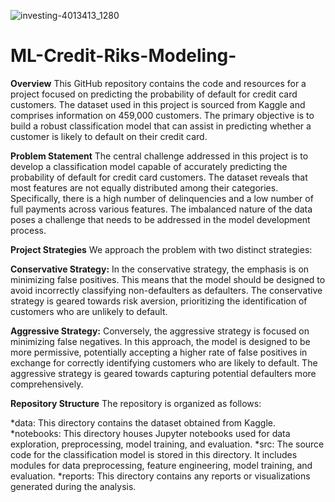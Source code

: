 ![investing-4013413_1280](https://github.com/Gibran-Cor/ML-Credit-Riks-Modeling-/assets/142538044/b9cb96e6-a4e2-40cc-a40c-f1ab7e3178fe)
# ML-Credit-Riks-Modeling-
**Overview**
This GitHub repository contains the code and resources for a project focused on predicting the probability of default for credit card customers. The dataset used in this project is sourced from Kaggle and comprises information on 459,000 customers. The primary objective is to build a robust classification model that can assist in predicting whether a customer is likely to default on their credit card.

**Problem Statement**
The central challenge addressed in this project is to develop a classification model capable of accurately predicting the probability of default for credit card customers. The dataset reveals that most features are not equally distributed among their categories. Specifically, there is a high number of delinquencies and a low number of full payments across various features. The imbalanced nature of the data poses a challenge that needs to be addressed in the model development process.

**Project Strategies**
We approach the problem with two distinct strategies:

**Conservative Strategy:**
In the conservative strategy, the emphasis is on minimizing false positives. This means that the model should be designed to avoid incorrectly classifying non-defaulters as defaulters. The conservative strategy is geared towards risk aversion, prioritizing the identification of customers who are unlikely to default.

  **Aggressive Strategy:**
Conversely, the aggressive strategy is focused on minimizing false negatives. In this approach, the model is designed to be more permissive, potentially accepting a higher rate of false positives in exchange for correctly identifying customers who are likely to default. The aggressive strategy is geared towards capturing potential defaulters more comprehensively.

  **Repository Structure**
The repository is organized as follows:

*data: This directory contains the dataset obtained from Kaggle.
*notebooks: This directory houses Jupyter notebooks used for data exploration, preprocessing, model training, and evaluation.
*src: The source code for the classification model is stored in this directory. It includes modules for data preprocessing, feature engineering, model training, and evaluation.
*reports: This directory contains any reports or visualizations generated during the analysis.
